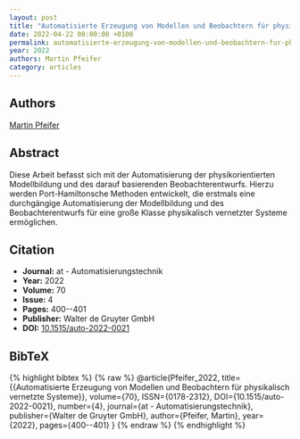 ```yaml
---
layout: post
title: "Automatisierte Erzeugung von Modellen und Beobachtern für physikalisch vernetzte Systeme"
date: 2022-04-22 00:00:00 +0100
permalink: automatisierte-erzeugung-von-modellen-und-beobachtern-fur-physikalisch-vernetzte-systeme
year: 2022
authors: Martin Pfeifer
category: articles
---
```

 
## Authors
[Martin Pfeifer](authors/martin-pfeifer)
 
## Abstract
Diese Arbeit befasst sich mit der Automatisierung der physikorientierten Modellbildung und des darauf basierenden Beobachterentwurfs. Hierzu werden Port-Hamiltonsche Methoden entwickelt, die erstmals eine durchgängige Automatisierung der Modellbildung und des Beobachterentwurfs für eine große Klasse physikalisch vernetzter Systeme ermöglichen.
 
## Citation
- **Journal:** at - Automatisierungstechnik
- **Year:** 2022
- **Volume:** 70
- **Issue:** 4
- **Pages:** 400--401
- **Publisher:** Walter de Gruyter GmbH
- **DOI:** [10.1515/auto-2022-0021](https://doi.org/10.1515/auto-2022-0021)
 
## BibTeX
{% highlight bibtex %}
{% raw %}
@article{Pfeifer_2022,
  title={{Automatisierte Erzeugung von Modellen und Beobachtern für physikalisch vernetzte Systeme}},
  volume={70},
  ISSN={0178-2312},
  DOI={10.1515/auto-2022-0021},
  number={4},
  journal={at - Automatisierungstechnik},
  publisher={Walter de Gruyter GmbH},
  author={Pfeifer, Martin},
  year={2022},
  pages={400--401}
}
{% endraw %}
{% endhighlight %}
 

